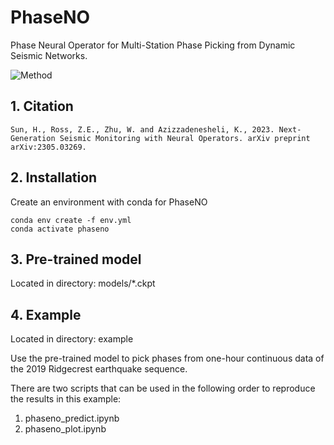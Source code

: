 # PhaseNO
Phase Neural Operator for Multi-Station Phase Picking from Dynamic Seismic Networks.

![Method](https://github.com/sun-hongyu/PhaseNO/blob/master/phaseno.png)

## 1. Citation
```
Sun, H., Ross, Z.E., Zhu, W. and Azizzadenesheli, K., 2023. Next-Generation Seismic Monitoring with Neural Operators. arXiv preprint arXiv:2305.03269.
```

## 2. Installation

Create an environment with conda for PhaseNO
```
conda env create -f env.yml
conda activate phaseno
```

## 3. Pre-trained model
Located in directory: models/*.ckpt

## 4. Example 
Located in directory: example

Use the pre-trained model to pick phases from one-hour continuous data of the 2019 Ridgecrest earthquake sequence.

There are two scripts that can be used in the following order to reproduce the results in this example:

1. phaseno_predict.ipynb
2. phaseno_plot.ipynb
